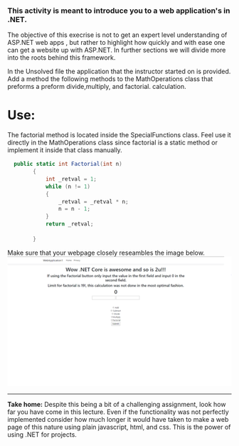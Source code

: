 ### This activity is meant to introduce you to a web application's in .NET.
The objective of this execrise is not to get an expert level understanding of ASP.NET web apps , but rather to highlight how quickly and with ease
one can get a website up with ASP.NET. In further sections we will divide more into the roots behind this framework.


In the Unsolved file the application that the instructor started on is provided. Add a method the following methods to the MathOperations class that preforms a preform divide,multiply, and factorial.
calculation.

# **Use:**
 
The factorial method is located inside the SpecialFunctions class. Feel use it directly in the MathOperations class since factorial is a static method or implement it inside that class manually.

```c# 
  public static int Factorial(int n)
        {
            int _retval = 1;
            while (n != 1)
            {
                _retval = _retval * n;
                n = n - 1;
            }
            return _retval;

        }
```
  
  
  Make sure that your webpage closely reseambles the image below.
  ![](final_app.PNG)
  
---
  **Take home:**
  Despite this being a bit of a challenging assignment, look how far you have come in this lecture. Even if the functionality was not perfectly 
  implemented consider how much longer it would have taken to make a web page of this nature using plain javascript, html, and css. This is the power
  of using .NET for projects. 
